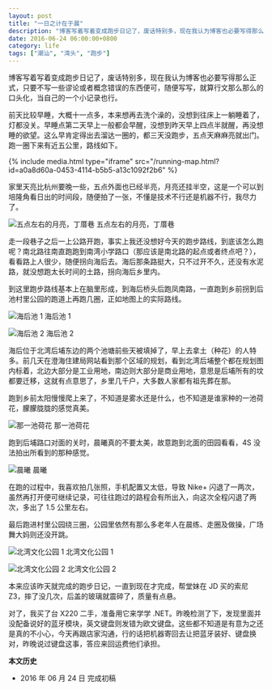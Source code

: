 ```yaml
---
layout: post
title: "一日之计在于晨"
description: "博客写着写着变成跑步日记了，废话特别多，现在我认为博客也必要写得那么正式，只要不写一些谬论或者概念错误的东西便可，随便写写，就算行文那么那么的口头化，当自己的一个小记录也行。"
date: 2016-06-24 06:00:00+0800
category: life
tags: ["潮汕", "湾头", "跑步"]
---
```


博客写着写着变成跑步日记了，废话特别多，现在我认为博客也必要写得那么正式，只要不写一些谬论或者概念错误的东西便可，随便写写，就算行文那么那么的口头化，当自己的一个小记录也行。

前天比较早睡，大概十一点多，本来想再去洗个澡的，没想到往床上一躺睡着了，灯都没关。早睡点第二天早上一般都会早醒，没想到昨天早上四点半就醒，再没想睡的欲望。这么早肯定得出去溜达一圈的，都三天没跑步，五点天麻麻亮就出门。跑一圈下来有近五公里，路线如下。

{% include media.html type="iframe" src="/running-map.html?id=a0a8d60a-0453-4114-b5b5-a13c1092f2b6" %}

家里天亮比杭州要晚一些，五点外面也已经半亮，月亮还挂半空，这是一个可以到培隆角看日出的时间段，随便拍了一张，不懂是技术不行还是机器不行，我尽力了。

![五点左右的月亮，丁厝巷]({{site.IMG_PATH}}/a-days-plan-starts-with-early-morning-01.jpg_640)
五点左右的月亮，丁厝巷

走一段巷子之后一上公路开跑，事实上我还没想好今天的跑步路线，到底该怎么跑呢？南北路往南直跑跑到南湾小学路口（那应该是南北路的起点或者终点吧？），看看路上人很少，随便拐向海后去。海后那条路挺大，只不过开不久，还没有水泥路，就没想跑太长时间的土路，拐向海后乡里内。

到这里跑步路线基本上在脑里形成，到海后桥头后跑凤南路，一直跑到乡前拐到后池村里公园的跑道上再跑几圈，正如地图上的实际路线。

![海后池 1]({{site.IMG_PATH}}/a-days-plan-starts-with-early-morning-02.jpg_640)
海后池 1

![海后池 2]({{site.IMG_PATH}}/a-days-plan-starts-with-early-morning-03.jpg_640)
海后池 2

海后位于北湾后埔东边的两个池塘前些天被填掉了，早上去拿土（种花）的人特多。前几天在澄海住建局网站看到那个区域的规划，看到北湾后埔整个都在规划图内标着，北边大部分是工业用地，南边则大部分是商业用地，意思是后埔所有的坟都要迁移，这就有点意思了，乡里几千户，大多数人家都有祖先葬在那。

跑到乡前太阳慢慢爬上来了，不知道是雾水还是什么，也不知道是谁家种的一池荷花，朦朦胧胧的感觉真美。

![那一池荷花]({{site.IMG_PATH}}/a-days-plan-starts-with-early-morning-04.jpg_640)
那一池荷花

跑到后埔路口对面的关时，晨曦真的不要太美，故意跑到北面的田园看看，4S 没法拍出所看到的那种感觉。

![晨曦]({{site.IMG_PATH}}/a-days-plan-starts-with-early-morning-05.jpg_640)
晨曦

在跑的过程中，我喜欢拍几张照，手机配置又太低，导致 Nike+ 闪退了一两次，虽然再打开便可继续记录，可往往跑过的路程会有所出入，向这次全程闪退了两次，多出了 1.5 公里左右。

最后跑进村里公园绕三圈，公园里依然有那么多老年人在晨练、走圈及做操，广场舞大妈则还没开跳。

![北湾文化公园 1]({{site.IMG_PATH}}/a-days-plan-starts-with-early-morning-06.jpg_640)
北湾文化公园 1

![北湾文化公园 2]({{site.IMG_PATH}}/a-days-plan-starts-with-early-morning-07.jpg_640)
北湾文化公园 2

本来应该昨天就完成的跑步日记，一直到现在才完成，帮堂妹在 JD 买的索尼 Z3，摔了没几次，后盖的玻璃就震碎了，质量有点悬。

对了，我买了台 X220 二手，准备用它来学学 .NET。昨晚检测了下，发现里面并没配备说好的蓝牙模块，英文键盘则发错为欧文键盘。这些都不知道是有意为之还是真的不小心，今天再跟店家沟通，行的话把机器寄回去让把蓝牙装好、键盘换对，昨晚说过键盘这事，答应来回运费他们承担。

**本文历史**

* 2016 年 06 月 24 日 完成初稿
